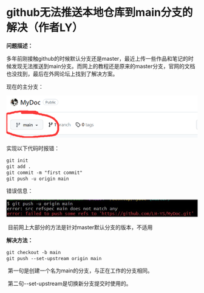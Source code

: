 # github无法推送本地仓库到main分支的解决（作者LY）



**问题描述：**

​		多年前刚接触github的时候默认分支还是master，最近上传一些作品和笔记的时候发现无法推送到main分支。而网上的教程还是原来的master分支，官网的文档也没找到，最后在外网论坛上找到了解决方案。

现在的主分支：

![image-20231015212820376](https://raw.githubusercontent.com/LH-YS/MyPicture/master/imgs/image-20231015212820376.png)

实现以下代码时报错：

```shell
git init
git add .
git commit -m "first commit"
git push -u origin main
```

错误信息：

![image-20231015220029916](https://raw.githubusercontent.com/LH-YS/MyPicture/master/imgs/image-20231015220029916.png)

​	目前网上大部分的方法是针对master默认分支的版本，不适用

**解决方法：**

```shell
git checkout -b main
git push --set-upstream origin main
```

​	第一句是创建一个名为main的分支，与正在工作的分支相同。

​	第二句--set-upstream是切换新分支提交时使用的。

​	